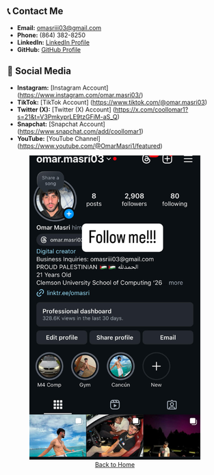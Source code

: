 ## 📞 **Contact Me**
- **Email:** [omasriii03@gmail.com](mailto:omasriii03@gmail.com)  
- **Phone:** (864) 382-8250  
- **LinkedIn:** [LinkedIn Profile](https://www.linkedin.com/in/omar-masri-32556932b/)  
- **GitHub:** [GitHub Profile](https://github.com/Coollomar1)


## 👻 **Social Media**
- **Instagram:** [Instagram Account] (https://www.instagram.com/omar.masri03/)
- **TikTok:** [TikTok Account] (https://www.tiktok.com/@omar.masri03)
- **Twitter (X):** [Twitter (X) Account] (https://x.com/coollomar1?s=21&t=V3PmkyprLE9tzGFiM-aS_Q)
- **Snapchat:** [Snapchat Account] (https://www.snapchat.com/add/coollomar1)
- **YouTube:** [YouTube Channel] (https://www.youtube.com/@OmarMasri1/featured)

<div align="center">
    <img src="social.jpg" alt="Social Media" width="400" />
</div>

<div align="center">
    <a href="https://coollomar1.github.io/" class="button">Back to Home</a>
</div>
